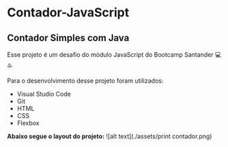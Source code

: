 # Contador-JavaScript
## Contador Simples com Java

Esse projeto é um desafio do módulo JavaScript do Bootcamp Santander 💻♨️ 

Para o desenvolvimento desse projeto foram utilizados:
 - Visual Studio Code
 - Git
 - HTML
 - CSS
 - Flexbox
   
**Abaixo segue o layout do projeto:**
![alt text](./assets/print contador.png)

